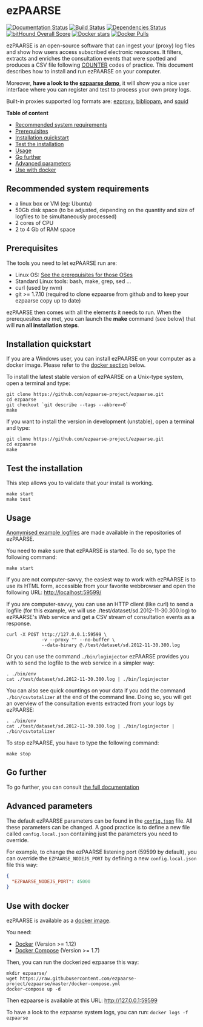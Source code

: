 # ezPAARSE #

[![Documentation Status](https://readthedocs.org/projects/ezpaarse/badge/?version=master)](http://ezpaarse.readthedocs.io/en/master/)
[![Build Status](https://secure.travis-ci.org/ezpaarse-project/ezpaarse.png?branch=master)](http://travis-ci.org/ezpaarse-project/ezpaarse)
[![Dependencies Status](https://david-dm.org/ezpaarse-project/ezpaarse.png)](https://david-dm.org/ezpaarse-project/ezpaarse)
[![bitHound Overall Score](https://www.bithound.io/github/ezpaarse-project/ezpaarse/badges/score.svg)](https://www.bithound.io/github/ezpaarse-project/ezpaarse)
[![Docker stars](https://img.shields.io/docker/stars/ezpaarseproject/ezpaarse.svg)](https://registry.hub.docker.com/u/ezpaarseproject/ezpaarse/)
[![Docker Pulls](https://img.shields.io/docker/pulls/ezpaarseproject/ezpaarse.svg)](https://registry.hub.docker.com/u/ezpaarseproject/ezpaarse/)

ezPAARSE is an open-source software that can ingest your (proxy) log files and show how users access subscribed electronic resources.
It filters, extracts and enriches the consultation events that were spotted and produces a CSV file following [COUNTER](http://www.projectcounter.org/) codes of practice.
This document describes how to install and run ezPAARSE on your computer.

Moreover, **have a look to the [ezpaarse demo](http://ezpaarse.couperin.org)**, it will show you a nice user interface where you can register and test to process your own proxy logs.

Built-in proxies supported log formats are: [ezproxy](http://www.oclc.org/ezproxy.en.html), [bibliopam](http://mioga.alixen.fr/Mioga2/bibliopam/public/club/), and [squid](http://www.squid-cache.org/)

**Table of content**
- [Recommended system requirements](#recommended-system-requirements)
- [Prerequisites](#prerequisites)
- [Installation quickstart](#installation-quickstart)
- [Test the installation](#test-the-installation)
- [Usage](#usage)
- [Go further](#go-further)
- [Advanced parameters](#advanced-parameters)
- [Use with docker](#use-with-docker)

## Recommended system requirements ##
- a linux box or VM (eg: Ubuntu)
- 50Gb disk space (to be adjusted, depending on the quantity and size of logfiles to be simultaneously processed)
- 2 cores of CPU
- 2 to 4 Gb of RAM space

## Prerequisites ##

The tools you need to let ezPAARSE run are:

* Linux OS: [See the prerequisites for those OSes](https://ezpaarse.readthedocs.io/en/master/start/requirements.html)
* Standard Linux tools: bash, make, grep, sed ...
* curl (used by nvm)
* git >= 1.7.10 (required to clone ezpaarse from github and to keep your ezpaarse copy up to date)

ezPAARSE then comes with all the elements it needs to run.
When the prerequesites are met, you can launch the **make** command (see below) that will **run all installation steps**.

## Installation quickstart ##

If you are a Windows user, you can install ezPAARSE on your computer as a docker image. Please refer to the [docker section](https://github.com/ezpaarse-project/ezpaarse#use-with-docker) below.

To install the latest stable version of ezPAARSE on a Unix-type system, open a terminal and type:
```shell
git clone https://github.com/ezpaarse-project/ezpaarse.git
cd ezpaarse
git checkout `git describe --tags --abbrev=0`
make
```

If you want to install the version in development (unstable),
open a terminal and type:
```shell
git clone https://github.com/ezpaarse-project/ezpaarse.git
cd ezpaarse
make
```

## Test the installation ##

This step allows you to validate that your install is working.

```shell
make start
make test
```

## Usage ##

[Anonymised example logfiles](https://raw.github.com/ezpaarse-project/ezpaarse/master/test/dataset/sd.2012-11-30.300.log)
are made available in the repositories of ezPAARSE.

You need to make sure that ezPAARSE is started. To do so, type the following command:

```shell
make start
```

If you are not computer-savvy, the easiest way to work with ezPAARSE is to use its HTML form, accessible from your favorite webbrowser and open the following URL: [http://localhost:59599/](http://localhost:59599/)

If you are computer-savvy, you can use an HTTP client (like curl) to send a logfile
(for this example, we will use ./test/dataset/sd.2012-11-30.300.log) to ezPAARSE's Web service
and get a CSV stream of consultation events as a response.

```shell
curl -X POST http://127.0.0.1:59599 \
             -v --proxy "" --no-buffer \
             --data-binary @./test/dataset/sd.2012-11-30.300.log
```

Or you can use the command ``./bin/loginjector`` ezPAARSE provides you with
to send the logfile to the web service in a simpler way:

```shell
. ./bin/env
cat ./test/dataset/sd.2012-11-30.300.log | ./bin/loginjector
```
You can also see quick countings on your data if you add the command
``./bin/csvtotalizer`` at the end of the command line.
Doing so, you will get an overview of the consultation events extracted
from your logs by ezPAARSE:

```shell
. ./bin/env
cat ./test/dataset/sd.2012-11-30.300.log | ./bin/loginjector | ./bin/csvtotalizer
```

To stop ezPAARSE, you have to type the following command:

```shell
make stop
```
## Go further ##

To go further, you can consult [the full documentation](https://ezpaarse.readthedocs.io)


## Advanced parameters ##

The default ezPAARSE parameters can be found in the [``config.json``](https://github.com/ezpaarse-project/ezpaarse/blob/master/config.json) file. All these parameters can be changed. A good practice is to define a new file called ``config.local.json`` containing just the parameters you need to override.

For example, to change the ezPAARSE listening port (59599 by default), you can override the ``EZPAARSE_NODEJS_PORT`` by defining a new ``config.local.json`` file this way:

```json
{
  "EZPAARSE_NODEJS_PORT": 45000
}
```

## Use with docker ##

ezPAARSE is available as a [docker image](https://registry.hub.docker.com/u/ezpaarseproject/ezpaarse/).

You need:

- [Docker](https://docs.docker.com/engine/installation/) (Version >= 1.12)
- [Docker Compose](https://docs.docker.com/compose/install/) (Version >= 1.7)

Then, you can run the dockerized ezpaarse this way:

```
mkdir ezpaarse/
wget https://raw.githubusercontent.com/ezpaarse-project/ezpaarse/master/docker-compose.yml
docker-compose up -d
```

Then ezpaarse is available at this URL: http://127.0.0.1:59599

To have a look to the ezpaarse system logs, you can run: ``docker logs -f ezpaarse``
